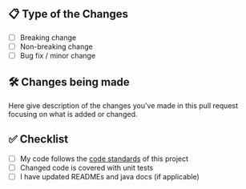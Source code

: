 ## 📋 Type of the Changes

- [ ] Breaking change
- [ ] Non-breaking change
- [ ] Bug fix / minor change

## 🛠 Changes being made

Here give description of the changes you've made in this pull request focusing on what is added or changed. 


## ✅ Checklist

- [ ] My code follows the [code standards](https://github.com/streamx-dev/streamx/blob/main/CONTRIBUTING.md) of this project
- [ ] Changed code is covered with unit tests
- [ ] I have updated READMEs and java docs (if applicable)
